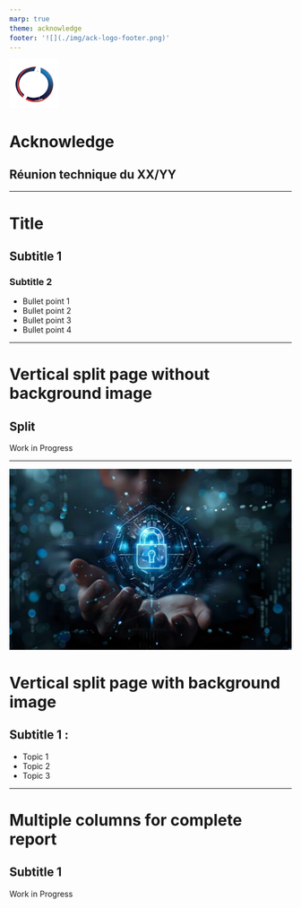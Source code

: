 ```yaml
---
marp: true
theme: acknowledge
footer: '![](./img/ack-logo-footer.png)'
---
```


<!-- _footer: "" -->
![bg left:40% 50%](./img/ack-logo.png)

# Acknowledge

## Réunion technique du XX/YY

---

# Title

## Subtitle 1

### Subtitle 2

- Bullet point 1
- Bullet point 2
- Bullet point 3
- Bullet point 4

---

# Vertical split page without background image

## Split

Work in Progress

---
<!-- _footer: "" -->
![bg left height:100%](./img/consulting.jpeg)
# Vertical split page with background image

## Subtitle 1 :

- Topic 1
- Topic 2
- Topic 3

---

# Multiple columns for complete report

## Subtitle 1

Work in Progress